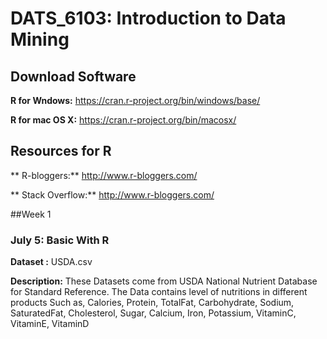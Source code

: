 # DATS_6103: Introduction to Data Mining

## Download Software

**R for Wndows:** https://cran.r-project.org/bin/windows/base/

**R for mac OS X:** https://cran.r-project.org/bin/macosx/

## Resources for R

** R-bloggers:** http://www.r-bloggers.com/

** Stack Overflow:** http://www.r-bloggers.com/


##Week 1
### **July 5:** Basic With R 
**Dataset :** USDA.csv

**Description:** These Datasets come from USDA National Nutrient Database for Standard Reference. The Data contains level of nutritions in different products Such as, Calories, Protein, TotalFat, Carbohydrate, Sodium, SaturatedFat, Cholesterol, Sugar, Calcium, Iron,     Potassium, VitaminC, VitaminE, VitaminD


